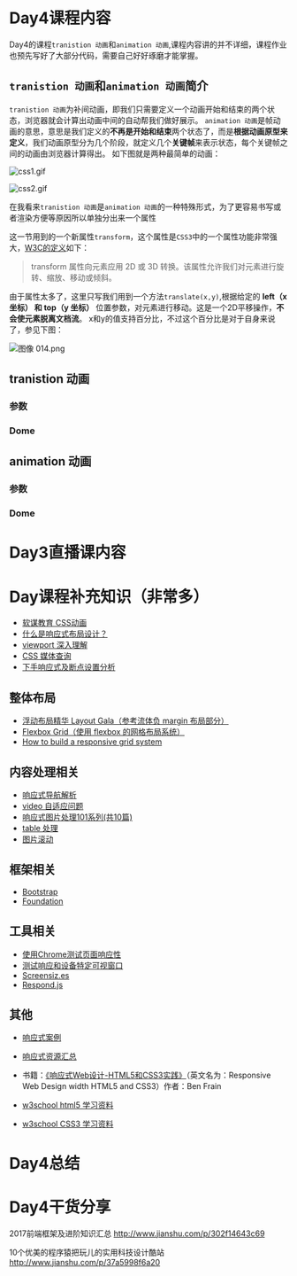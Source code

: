 # Day4课程内容
Day4的课程`tranistion 动画`和`animation 动画`,课程内容讲的并不详细，课程作业也预先写好了大部分代码，需要自己好好琢磨才能掌握。
## `tranistion 动画`和`animation 动画`简介
`tranistion 动画`为补间动画，即我们只需要定义一个动画开始和结束的两个状态，浏览器就会计算出动画中间的自动帮我们做好展示。
`animation 动画`是帧动画的意思，意思是我们定义的**不再是开始和结束**两个状态了，而是**根据动画原型来定义**，我们动画原型分为几个阶段，就定义几个**关键帧**来表示状态，每个关键帧之间的动画由浏览器计算得出。
如下图就是两种最简单的动画：

![css1.gif](http://www.xluos.com/usr/uploads/2017/12/2617119284.gif)

![css2.gif](http://www.xluos.com/usr/uploads/2017/12/2224219172.gif)

在我看来`tranistion 动画`是`animation 动画`的一种特殊形式，为了更容易书写或者渲染方便等原因所以单独分出来一个属性

这一节用到的一个新属性`transform`，这个属性是`CSS3`中的一个属性功能非常强大，[W3C的定义](http://www.w3school.com.cn/cssref/pr_transform.asp)如下：
> transform 属性向元素应用 2D 或 3D 转换。该属性允许我们对元素进行旋转、缩放、移动或倾斜。

由于属性太多了，这里只写我们用到一个方法`translate(x,y)`,根据给定的 **left（x 坐标） 和 top（y 坐标）** 位置参数，对元素进行移动。这是一个2D平移操作，**不会使元素脱离文档流**。
x和y的值支持百分比，不过这个百分比是对于自身来说了，参见下图：

![图像 014.png](http://www.xluos.com/usr/uploads/2017/12/3400714682.png)

## tranistion 动画
### 参数

### Dome

## animation 动画
### 参数

### Dome

# Day3直播课内容

# Day课程补充知识（非常多）
+ [软谋教育 CSS动画](https://ke.qq.com/webcourse/index.html#course_id=20945&term_id=100003219&taid=638975169548753&vid=t1410nxa13p)
+ [什么是响应式布局设计？](https://www.zhihu.com/question/20976405)
+ [viewport 深入理解](https://www.cnblogs.com/2050/p/3877280.html)
+ [CSS 媒体查询](https://developer.mozilla.org/zh-CN/docs/Web/Guide/CSS/Media_queries)
+ [下手响应式及断点设置分析](http://imweb.io/topic/56dff5121a5f05dc506430da)
## 整体布局
+ [浮动布局精华 Layout Gala（参考流体负 margin 布局部分）](https://blog.html.it/layoutgala/index.html)
+ [Flexbox Grid（使用 flexbox 的网格布局系统）](http://flexboxgrid.com/)
+ [How to build a responsive grid system](https://zellwk.com/blog/responsive-grid-system/)
## 内容处理相关
+ [响应式导航解析](http://mux.alimama.com/posts/785)
+ [video 自适应问题](http://www.alistapart.com/articles/creating-intrinsic-ratios-for-video/)
+ [响应式图片处理101系列(共10篇)](http://www.w3cplus.com/blog/tags/509.html)
+ [table 处理](https://css-tricks.com/responsive-data-table-roundup/)
+ [图片滚动](http://www.swiper.com.cn/)
## 框架相关
+ [Bootstrap](http://v3.bootcss.com/)
+ [Foundation](http://www.foundcss.com/)
## 工具相关
+ [使用Chrome测试页面响应性](https://segmentfault.com/a/1190000000581601)
+ [测试响应和设备特定可视窗口](http://www.css88.com/doc/chrome-devtools/device-mode/emulate-mobile-viewports/)
+ [Screensiz.es](http://screensiz.es/phone)
+ [Respond.js](https://github.com/scottjehl/Respond)
## 其他
+ [响应式案例](https://mediaqueri.es/)
+ [响应式资源汇总](https://bradfrost.github.io/this-is-responsive/resources.html)
+ 书籍：[《响应式Web设计-HTML5和CSS3实践》](https://www.gitbook.com/book/jobrest/web-html5-css3/details)（英文名为：Responsive Web Design width HTML5 and CSS3）作者：Ben Frain
+ [w3school html5 学习资料](http://www.w3school.com.cn/html5/)

+ [w3school CSS3 学习资料](http://www.w3school.com.cn/css3/)
# Day4总结

# Day4干货分享
2017前端框架及进阶知识汇总
 http://www.jianshu.com/p/302f14643c69 

10个优美的程序猿把玩儿的实用科技设计酷站
 http://www.jianshu.com/p/37a5998f6a20 

